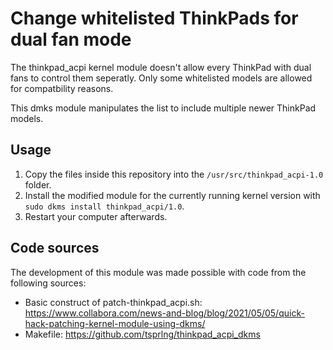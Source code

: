 # Change whitelisted ThinkPads for dual fan mode
The thinkpad_acpi kernel module doesn't allow every ThinkPad with dual fans to control them seperatly. Only some whitelisted models are allowed for compatbility reasons.

This dmks module manipulates the list to include multiple newer ThinkPad models.

## Usage
1. Copy the files inside this repository into the `/usr/src/thinkpad_acpi-1.0` folder.
2. Install the modified module for the currently running kernel version with `sudo dkms install thinkpad_acpi/1.0`.
3. Restart your computer afterwards.

## Code sources
The development of this module was made possible with code from the following sources:
- Basic construct of patch-thinkpad_acpi.sh: https://www.collabora.com/news-and-blog/blog/2021/05/05/quick-hack-patching-kernel-module-using-dkms/
- Makefile: https://github.com/tsprlng/thinkpad_acpi_dkms
